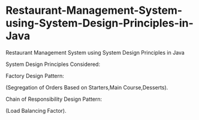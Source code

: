 # Restaurant-Management-System-using-System-Design-Principles-in-Java

Restaurant Management System using System Design Principles in Java

System Design Principles Considered:

Factory Design Pattern:

(Segregation of Orders Based on Starters,Main Course,Desserts).

Chain of Responsibility Design Pattern:

(Load Balancing Factor).

